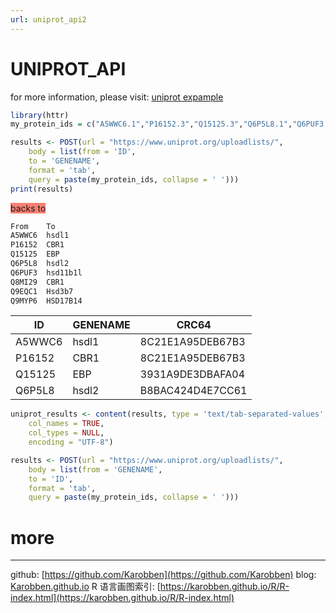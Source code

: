 ```yaml
---
url: uniprot_api2
---
```


# UNIPROT_API

for more information, please visit: [uniprot expample](https://www.uniprot.org/help/api_idmapping)

```R
library(httr)
my_protein_ids = c("A5WWC6.1","P16152.3","Q15125.3","Q6P5L8.1","Q6PUF3.1","Q8MI29.1","Q9EQC1.1","Q9MYP6.1")

results <- POST(url = "https://www.uniprot.org/uploadlists/",
	body = list(from = 'ID',
	to = 'GENENAME',
	format = 'tab',
	query = paste(my_protein_ids, collapse = ' ')))
print(results)
```
<span style="Background:salmon">backs to</span>
```bash
From	To
A5WWC6	hsdl1
P16152	CBR1
Q15125	EBP
Q6P5L8	hsdl2
Q6PUF3	hsd11b1l
Q8MI29	CBR1
Q9EQC1	Hsd3b7
Q9MYP6	HSD17B14
```
|ID|GENENAME|CRC64|
|----|----|----|
|A5WWC6|	hsdl1|8C21E1A95DEB67B3|
|P16152|	CBR1|8C21E1A95DEB67B3|
|Q15125|	EBP|3931A9DE3DBAFA04|
|Q6P5L8|	hsdl2|B8BAC424D4E7CC61|

```R
uniprot_results <- content(results, type = 'text/tab-separated-values',
	col_names = TRUE,
	col_types = NULL,
	encoding = "UTF-8")

results <- POST(url = "https://www.uniprot.org/uploadlists/",
	body = list(from = 'GENENAME',
	to = 'ID',
	format = 'tab',
	query = paste(my_protein_ids, collapse = ' ')))
```

# more

---
github: [https://github.com/Karobben](https://github.com/Karobben)
blog: [Karobben.github.io](http://Karobben.github.io)
R 语言画图索引: [https://karobben.github.io/R/R-index.html](https://karobben.github.io/R/R-index.html)
